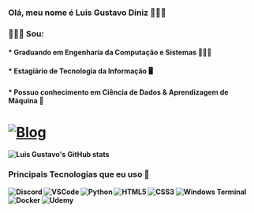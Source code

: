 ### Olá, meu nome é Luis Gustavo Diniz 👋👋👋
### 🙋🏾‍♂️ Sou: 
#### * Graduando em <strong>Engenharia da Computação e Sistemas<strong> 👨🏾‍💻
#### * Estagiário de <strong>Tecnologia da Informação<strong> 🖥️
#### * Possuo conhecimento em <strong>Ciência de Dados & Aprendizagem de Máquina<strong> 🤖

# [![Blog](    https://img.shields.io/badge/LinkedIn-0077B5?style=for-the-badge&logo=linkedin&logoColor=white)](https://www.linkedin.com/in/luis-gustavo-diniz-pereira-0b64411b4/)

![Luis Gustavo's GitHub stats](https://github-readme-stats.vercel.app/api?username=luisgustavd&show_icons=true&theme=transparent)

### Principais Tecnologias que eu uso 🎯

<div align="left"> 
  
<img align="left" alt="Discord" src="https://img.shields.io/badge/Discord-5865F2?style=for-the-badge&logo=discord&logoColor=white">
  
<img align="left" alt="VSCode" src="https://img.shields.io/badge/VSCode-0078D4?style=for-the-badge&logo=visual%20studio%20code&logoColor=white">

<img align="left" alt="Python" src="https://img.shields.io/badge/Python-FFD43B?style=for-the-badge&logo=python&logoColor=blue">

<img align="left" alt="HTML5" src="https://img.shields.io/badge/HTML5-E34F26?style=for-the-badge&logo=html5&logoColor=white">

<img align="left" alt="CSS3" src="https://img.shields.io/badge/CSS3-1572B6?style=for-the-badge&logo=css3&logoColor=white">

<img align="left" alt="Windows Terminal" src="https://img.shields.io/badge/windows%20terminal-4D4D4D?style=for-the-badge&logo=windows%20terminal&logoColor=white">

<br>

<img align="left" alt="Docker" src="https://img.shields.io/badge/Docker-2CA5E0?style=for-the-badge&logo=docker&logoColor=white">

<img align="left" alt="Udemy" src="https://img.shields.io/badge/Udemy-EC5252?style=for-the-badge&logo=Udemy&logoColor=white">

</div>
